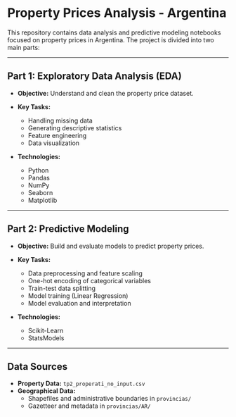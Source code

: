 # Property Prices Analysis - Argentina

This repository contains data analysis and predictive modeling notebooks focused on property prices in Argentina. The project is divided into two main parts:

---

## Part 1: Exploratory Data Analysis (EDA)

- **Objective:** Understand and clean the property price dataset.
- **Key Tasks:**

  - Handling missing data
  - Generating descriptive statistics
  - Feature engineering
  - Data visualization

- **Technologies:**
  - Python
  - Pandas
  - NumPy
  - Seaborn
  - Matplotlib

---

## Part 2: Predictive Modeling

- **Objective:** Build and evaluate models to predict property prices.
- **Key Tasks:**

  - Data preprocessing and feature scaling
  - One-hot encoding of categorical variables
  - Train-test data splitting
  - Model training (Linear Regression)
  - Model evaluation and interpretation

- **Technologies:**
  - Scikit-Learn
  - StatsModels

---

## Data Sources

- **Property Data:** `tp2_properati_no_input.csv`
- **Geographical Data:**
  - Shapefiles and administrative boundaries in `provincias/`
  - Gazetteer and metadata in `provincias/AR/`
